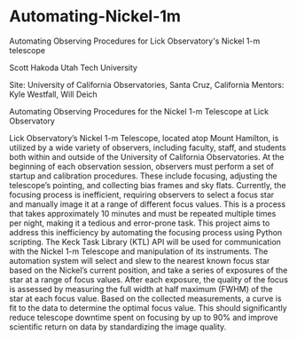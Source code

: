 # Automating-Nickel-1m
Automating Observing Procedures for Lick Observatory's Nickel 1-m telescope 

Scott Hakoda
Utah Tech University 

Site: University of California Observatories, Santa Cruz, California 
Mentors: Kyle Westfall, Will Deich

Automating Observing Procedures for the Nickel 1-m Telescope at Lick Observatory

Lick Observatory’s Nickel 1-m Telescope, located atop Mount Hamilton, is utilized by a wide variety of observers, including faculty, staff, and students both within and outside of the University of California Observatories. At the beginning of each observation session, observers must perform a set of startup and calibration procedures. These include focusing, adjusting the telescope’s pointing, and collecting bias frames and sky flats. Currently, the focusing process is inefficient, requiring observers to select a focus star and manually image it at a range of different focus values. This is a process that takes approximately 10 minutes and must be repeated multiple times per night, making it a tedious and error-prone task. This project aims to address this inefficiency by automating the focusing process using Python scripting. The Keck Task Library (KTL) API will be used for communication with the Nickel 1-m Telescope and manipulation of its instruments.  The automation system will select and slew to the nearest known focus star based on the Nickel’s current position, and take a series of exposures of the star at a range of focus values. After each exposure, the quality of the focus is assessed by measuring the full width at half maximum (FWHM) of the star at each focus value. Based on the collected measurements, a curve is fit to the data to determine the optimal focus value. This should significantly reduce telescope downtime spent on focusing by up to 90% and improve scientific return on data by standardizing the image quality. 

